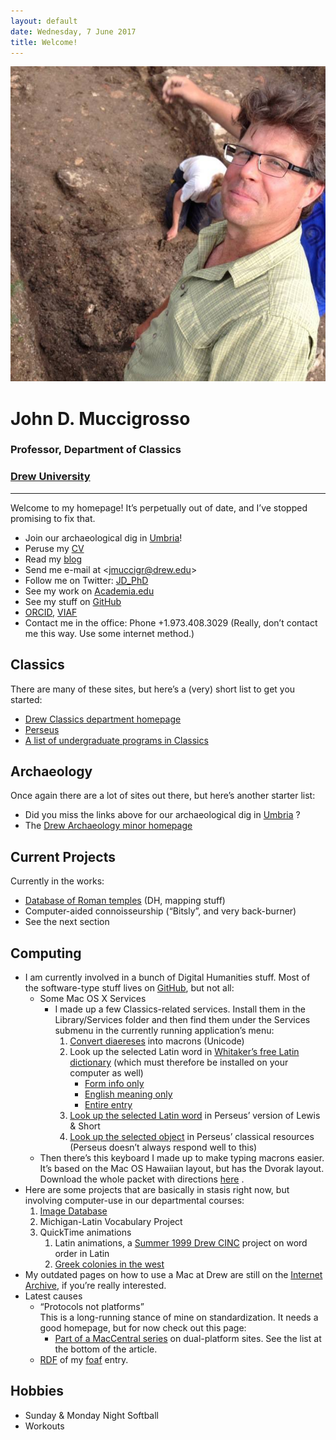 ```yaml
---
layout: default
date: Wednesday, 7 June 2017
title: Welcome!
---
```


<img src="/images/dig.jpg" alt="Vicus Martis" id="headshot" />

# John D. Muccigrosso

### Professor, Department of Classics

### [Drew University](https://www.drew.edu/)

- - -

Welcome to my homepage! It’s perpetually out of date, and I’ve stopped promising to fix that.

-   Join our archaeological dig in [Umbria](http://www.users.drew.edu/jmuccigr/vicusadmartis/)!
-   Peruse my [CV](/CV/CV.html)
-   Read my [blog](blog/)
-   Send me e-mail at &lt;[jmuccigr@drew.edu](mailto:jmuccigr@drew.edu?subject=Sent%20from%20your%20website)&gt;
-   Follow me on Twitter: [JD\_PhD](https://twitter.com/JD_PhD)
-   See my work on [Academia.edu](https://drew.academia.edu/JohnMuccigrosso)
-   See my stuff on [GitHub](https://github.com/jmuccigr/)
-   [ORCID](https://orcid.org/0000-0002-9877-1043), [VIAF](https://viaf.org/viaf/309849093/)
-   Contact me in the office: Phone +1.973.408.3029 (Really, don’t contact me this way. Use some internet method.)

## Classics

There are many of these sites, but here’s a (very) short list to get you started:
-   [Drew Classics department homepage](http://www.drew.edu/classics/?)
-   [Perseus](http://www.perseus.tufts.edu/)
-   [A list of undergraduate programs in Classics](https://cdn.rawgit.com/Jmuccigr/classics_programs/a39a4d38ef2b7ceff4f696fec57979086ce0aa9d/Undergrad_Classics.html)

## Archaeology

Once again there are a lot of sites out there, but here’s another starter list:
-   Did you miss the links above for our archaeological dig in [Umbria](http://www.users.drew.edu/jmuccigr/vicusadmartis/) ?
-   The [Drew Archaeology minor homepage](http://www.drew.edu/anthropology/archaeology-minor)

## Current Projects

Currently in the works:
-   [Database of Roman temples](http://romeresearchgroup.org/mapping/) (DH, mapping stuff)
-   Computer-aided connoisseurship (“Bitsly”, and very back-burner)
-   See the next section

## Computing

-   I am currently involved in a bunch of Digital Humanities stuff. Most of the software-type stuff lives on [GitHub](https://github.com/Jmuccigr), but not all:
    -   Some Mac OS X Services
        -   I made up a few Classics-related services. Install them in the Library/Services folder and then find them under the Services submenu in the currently running application’s menu:
            1.  [Convert diaereses](http://www.users.drew.edu/jmuccigr/services/ConverttoMacrons.service) into macrons (Unicode)
            2.  Look up the selected Latin word in [Whitaker’s free Latin dictionary](http://www.erols.com/whitaker/wordsmac.htm) (which must therefore be installed on your computer as well)
                -   [Form info only](http://www.users.drew.edu/jmuccigr/services/LookUpinLatinDictionaryforForm.service)
                -   [English meaning only](http://www.users.drew.edu/jmuccigr/services/LookUpinLatinDictionaryforEnglish.service)
                -   [Entire entry](http://www.users.drew.edu/jmuccigr/services/LookupinLatinDictionary.service)
            3.  [Look up the selected Latin word](http://www.users.drew.edu/jmuccigr/services/LookupinLatinPerseus.service) in Perseus’ version of Lewis & Short
            4.  [Look up the selected object](http://www.users.drew.edu/jmuccigr/services/LookupobjectinPerseus.service) in Perseus’ classical resources (Perseus doesn’t always respond well to this)
    -   Then there’s this keyboard I made up to make typing macrons easier. It’s based on the Mac OS Hawaiian layout, but has the Dvorak layout. Download the whole packet with directions [here](http://www.users.drew.edu/jmuccigr/latin/DvH.sitx) .
-   Here are some projects that are basically in stasis right now, but involving computer-use in our departmental courses:
    1.  [Image Database](http://www.depts.drew.edu/classics/db.html)
    2.  Michigan-Latin Vocabulary Project
    3.  QuickTime animations
        1.  Latin animations, a [Summer 1999 Drew CINC](http://www.users.drew.edu/jmuccigr/cinc/) project on word order in Latin
        2.  [Greek colonies in the west](http://www.users.drew.edu/jmuccigr/colonies/)
-   My outdated pages on how to use a Mac at Drew are still on the [Internet Archive](https://web.archive.org/web/20011001000000*/http://www.users.drew.edu/jmuccigr/mac/), if you’re really interested.
-   Latest causes
    -   “Protocols not platforms”  
        This is a long-running stance of mine on standardization. It needs a good homepage, but for now check out this page:
        -   [Part of a MacCentral series](http://maccentral.macworld.com/news/0006/08.dual.shtml) on dual-platform sites. See the list at the bottom of the article.
    -   [RDF](foaf.rdf) of my [foaf](http://www.foaf-project.org/) entry.

## Hobbies

-   Sunday & Monday Night Softball
-   Workouts
